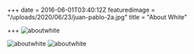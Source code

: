 +++
date = 2016-06-01T03:40:12Z
featuredimage = "/uploads/2020/06/23/juan-pablo-2a.jpg"
title = "About White"

+++
<img class="full" src="/uploads/2020/06/23/juan-pablo-2b.jpg" alt="aboutwhite">

<img class="full" src="/uploads/2020/06/23/juan-pablo-2d.jpg" alt="aboutwhite">

<img class="full" src="/uploads/2020/06/23/juan-pablo-2c.jpg" alt="aboutwhite">